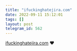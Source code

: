 ```yaml
---
title: "ifuckinghatejira.com"
date: 2022-09-11 15:12:01
tags: []
layout: post
telegram_id: 562
---
```


[ifuckinghatejira.com](https://ifuckinghatejira.com/) ❤️
